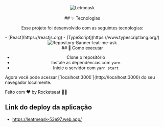 <div align="center">
 <img alt="Letmeask" title="Letmeask"            src="https://raw.githubusercontent.com/jessicaidro/letmeask/88e5db1476241d7c126920b64d27ea89fb8a0e2a/src/assets/images/logo.svg" />
</div>


<br>
<div align="center">
## ✨ Tecnologias

Esse projeto foi desenvolvido com as seguintes tecnologias:
  <div align="center" style="display:flex;">
  - [React](https://reactjs.org)
  - [TypeScript](https://www.typescriptlang.org/)
  </div>
</div>
<div align="center">
  <img title="Letmeask" 
  src="https://i.ibb.co/J5QDKFB/Repository-Banner-leat-me-ask.jpg" alt="Repository-Banner-leat-me-ask" />
</div>
<div align="center">
## 🚀 Como executar

- Clone o repositório
- Instale as dependências com `yarn`
- Inicie o servidor com `yarn start`
</div>
Agora você pode acessar [`localhost:3000`](http://localhost:3000) do seu navegador localmente.


Feito com ♥ by Rocketseat 👋🏻 


## Link do deploy da aplicação

- https://leatmeask-53e97.web.app/
